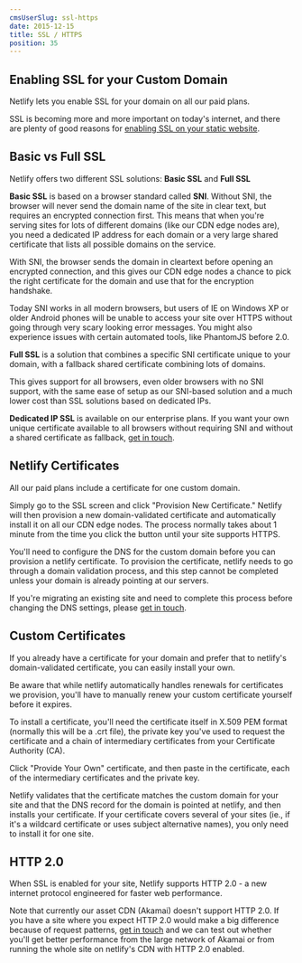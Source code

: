 ```yaml
---
cmsUserSlug: ssl-https
date: 2015-12-15
title: SSL / HTTPS
position: 35
---
```


## Enabling SSL for your Custom Domain

Netlify lets you enable SSL for your domain on all our paid plans.

SSL is becoming more and more important on today's internet, and there are plenty of good reasons for [enabling SSL on your static website](/blog/2014/10/03/five-reasons-you-want-https-for-your-static-site).

## Basic vs Full SSL

Netlify offers two different SSL solutions: **Basic SSL** and **Full SSL**

**Basic SSL** is based on a browser standard called **SNI**. Without SNI, the browser will never send the domain name of the site in clear text, but requires an encrypted connection first. This means that when you're serving sites for lots of different domains (like our CDN edge nodes are), you need a dedicated IP address for each domain or a very large shared certificate that lists all possible domains on the service.

With SNI, the browser sends the domain in cleartext before opening an encrypted connection, and this gives our CDN edge nodes a chance to pick the right certificate for the domain and use that for the encryption handshake.

Today SNI works in all modern browsers, but users of IE on Windows XP or older Android phones will be unable to access your site over HTTPS without going through very scary looking error messages. You might also experience issues with certain automated tools, like PhantomJS before 2.0.

**Full SSL** is a solution that combines a specific SNI certificate unique to your domain, with a fallback shared certificate combining lots of domains.

This gives support for all browsers, even older browsers with no SNI support, with the same ease of setup as our SNI-based solution and a much lower cost than SSL solutions based on dedicated IPs.

**Dedicated IP SSL** is available on our enterprise plans. If you want your own unique certificate available to all browsers without requiring SNI and without a shared certificate as fallback, [get in touch](/contact).

## Netlify Certificates

All our paid plans include a certificate for one custom domain.

Simply go to the SSL screen and click "Provision New Certificate." Netlify will then provision a new domain-validated certificate and automatically install it on all our CDN edge nodes. The process normally takes about 1 minute from the time you click the button until your site supports HTTPS.

You'll need to configure the DNS for the custom domain before you can provision a netlify certificate. To provision the certificate, netlify needs to go through a domain validation process, and this step cannot be completed unless your domain is already pointing at our servers.

If you're migrating an existing site and need to complete this process before changing the DNS settings, please [get in touch](/contact).

## Custom Certificates

If you already have a certificate for your domain and prefer that to netlify's domain-validated certificate, you can easily install your own.

Be aware that while netlify automatically handles renewals for certificates we provision, you'll have to manually renew your custom certificate yourself before it expires.

To install a certificate, you'll need the certificate itself in X.509 PEM format (normally this will be a .crt file), the private key you've used to request the certificate and a chain of intermediary certificates from your Certificate Authority (CA).

Click "Provide Your Own" certificate, and then paste in the certificate, each of the intermediary certificates and the private key.

Netlify validates that the certificate matches the custom domain for your site and that the DNS record for the domain is pointed at netlify, and then installs your certificate. If your certificate covers several of your sites (ie., if it's a wildcard certificate or uses subject alternative names), you only need to install it for one site.

## HTTP 2.0

When SSL is enabled for your site, Netlify supports HTTP 2.0 - a new internet protocol engineered for faster web performance.

Note that currently our asset CDN (Akamai) doesn't support HTTP 2.0. If you have a site where you expect HTTP 2.0 would make a big difference because of request patterns, [get in touch](/contact) and we can test out whether you'll get better performance from the large network of Akamai or from running the whole site on netlify's CDN with HTTP 2.0 enabled.
